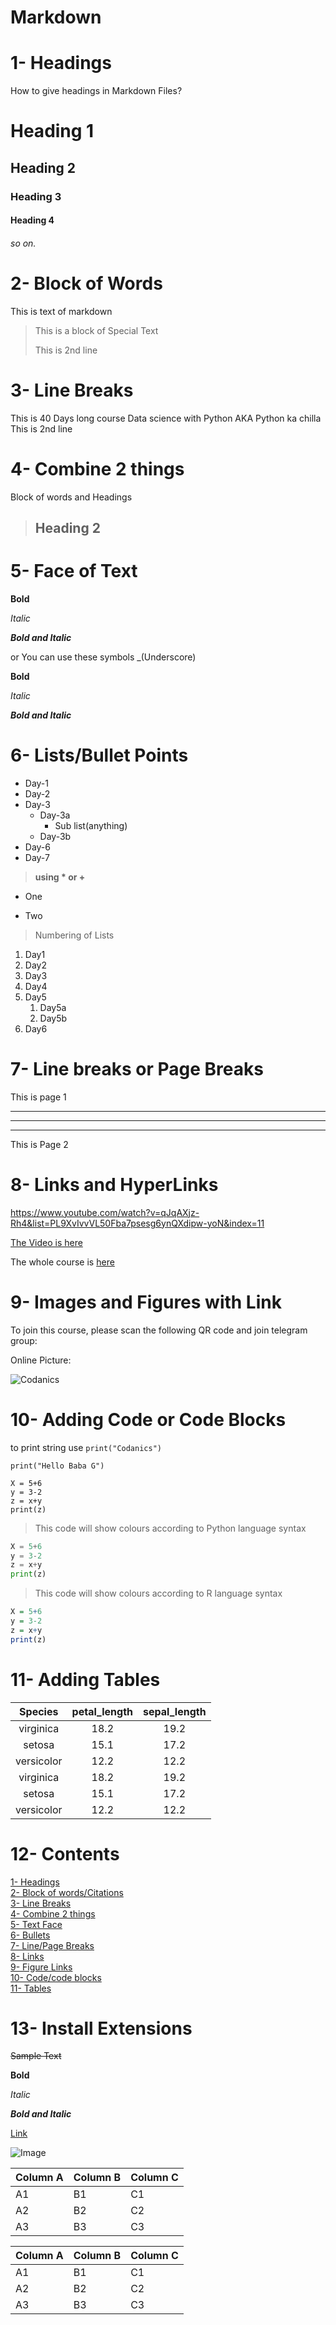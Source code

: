 # Markdown

# 1- Headings

How to give headings in Markdown Files?

# Heading 1
## Heading 2
### Heading 3
#### Heading 4
###### so on.

# 2- Block of Words
This is text of markdown
> This is a block of Special Text
>
> This is 2nd line

# 3- Line Breaks
This is 40 Days long course Data science with Python AKA
Python ka chilla\
This is 2nd line

# 4- Combine 2 things

Block of words and Headings

> ## Heading 2


# 5- Face of Text

**Bold**

*Italic*

***Bold and Italic***

or You can use these symbols _(Underscore)

__Bold__

_Italic_

___Bold and Italic___

# 6- Lists/Bullet Points
- Day-1
- Day-2
- Day-3
  - Day-3a
    - Sub list(anything)
  - Day-3b
- Day-6
- Day-7

> __using * or +__
* One
+ Two

> Numbering of Lists
1. Day1
2. Day2
3. Day3
4. Day4
5. Day5
   1. Day5a
   2. Day5b
6. Day6

# 7- Line breaks or Page Breaks

This is page 1

___
---
***

This is Page 2

# 8- Links and HyperLinks

<https://www.youtube.com/watch?v=qJqAXjz-Rh4&list=PL9XvIvvVL50Fba7psesg6ynQXdipw-yoN&index=11>

[The Video is here](https://www.youtube.com/watch?v=qJqAXjz-Rh4&list=PL9XvIvvVL50Fba7psesg6ynQXdipw-yoN&index=11)

[Codanics]: https://www.youtube.com/@Codanics/videos

The whole course is [here][Codanics]

# 9- Images and Figures with Link

To join this course, please scan the following QR code and join telegram group:

<!-- ![QR](qr.jpg) -->

[comment]: <> (This is a comment, it will not be included)
[comment]: # (This is a comment, it will not be included)
[//]: # (This is a comment, it will not be included)
[//]: <> (This is a comment, it will not be included)

<!-- This is a comment using short cut ctrl + / -->

Online Picture: 

![Codanics](https://blog.enterprisedna.co/wp-content/uploads/2023/04/1f02a1bf-dd86-498c-a03d-348dc04a23e8.png)

# 10- Adding Code or Code Blocks
to print string use `print("Codanics")`

`print("Hello Baba G")`


```
X = 5+6
y = 3-2
z = x+y
print(z)
```

>This code will show colours according to Python language syntax
```python
X = 5+6
y = 3-2
z = x+y
print(z)
```

>This code will show colours according to R language syntax
```R
X = 5+6
y = 3-2
z = x+y
print(z)
```

# 11- Adding Tables

| Species | petal_length | sepal_length|
| :---------: | :--------------: | :-------------: |
| virginica | 18.2 | 19.2 |
| setosa | 15.1 | 17.2 |
| versicolor | 12.2 | 12.2 |
| virginica | 18.2 | 19.2 |
| setosa | 15.1 | 17.2 |
| versicolor | 12.2 | 12.2 |

# 12- Contents
[1- Headings](#1--headings)\
[2- Block of words/Citations](#2--block-of-words)\
[3- Line Breaks](#3--line-breaks)\
[4- Combine 2 things](#4--combine-2-things)\
[5- Text Face](#5--face-of-text)\
[6- Bullets](#6--listsbullet-points)\
[7- Line/Page Breaks](#7--line-breaks-or-page-breaks)\
[8- Links](#8--links-and-hyperlinks)\
[9- Figure Links](#9--images-and-figures-with-link)\
[10- Code/code blocks](#10--adding-code-or-code-blocks)\
[11- Tables](#11--adding-tables)

# 13- Install Extensions

~~Sample Text~~

**Bold**

_Italic_

_**Bold and Italic**_

[Link](https://www.youtube.com/@Codanics/videos)

![Image](qr.jpg)


Column A | Column B | Column C
---------|----------|---------
 A1 | B1 | C1
 A2 | B2 | C2
 A3 | B3 | C3

Column A | Column B | Column C
---------|----------|---------
 A1 | B1 | C1
 A2 | B2 | C2
 A3 | B3 | C3
